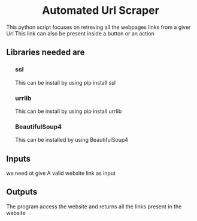 <h1 align="center">Automated Url Scraper</h1>
<p>This python script focuses on retreving all the webpages links from a giver Url
This link can also be present inside a button or an action
</p>
<h2 >Libraries needed are</h2>

<ul><h3>ssl</h3>
<p>This can be install by using pip install ssl</p>
</ul>

<ul><h3>urrlib</h3>
<p>This can be install by using pip install urrlib</p></ul>

<ul><h3>BeautifulSoup4</h3>
<p>This can be installed by using BeautifulSoup4</p>
</ul>

<h2>Inputs</h2>
<p>we need ot give A valid website link as input</p>
<h2>Outputs</h2>

<p>The program access the website and returns all the links present in the website</p>
